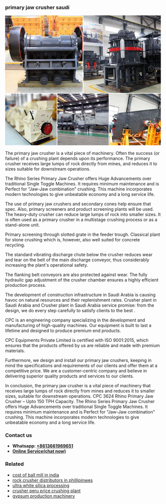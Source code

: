 <h3>primary jaw crusher saudi</h3><img src='1706773521.jpg' alt=''><p>The primary jaw crusher is a vital piece of machinery. Often the success (or failure) of a crushing plant depends upon its performance. The primary crusher receives large lumps of rock directly from mines, and reduces it to sizes suitable for downstream operations.</p><p>The Rhino Series Primary Jaw Crusher offers Huge Advancements over traditional Single Toggle Machines. It requires minimum maintenance and is Perfect for “Jaw-Jaw combination” crushing. This machine incorporates modern technologies to give unbeatable economy and a long service life.</p><p>The use of primary jaw crushers and secondary cones help ensure that spec. Also, primary screeners and product screening plants will be used. The heavy-duty crusher can reduce large lumps of rock into smaller sizes. It is often used as a primary crusher in a multistage crushing process or as a stand-alone unit.</p><p>Primary screening through slotted grate in the feeder trough. Classical plant for stone crushing which is, however, also well suited for concrete recycling.</p><p>The standard vibrating discharge chute below the crusher reduces wear and tear on the belt of the main discharge conveyor, thus considerably increasing the plant's operational safety.</p><p>The flanking belt conveyors are also protected against wear. The fully hydraulic gap adjustment of the crusher chamber ensures a highly efficient production process.</p><p>The development of construction infrastructure in Saudi Arabia is causing havoc on natural resources and their replenishment rates. Crusher plant in Saudi Arabia and Crusher plant in Saudi Arabia service promise: from the design, we do every step carefully to satisfy clients to the best .</p><p>CPC is an engineering company specializing in the development and manufacturing of high-quality machines. Our equipment is built to last a lifetime and designed to produce premium end products.</p><p>CPC Equipments Private Limited is certified with ISO 9001:2015, which ensures that the products offered by us are reliable and made with premium materials.</p><p>Furthermore, we design and install our primary jaw crushers, keeping in mind the specifications and requirements of our clients and offer them at a competitive price. We are a customer-centric company and believe in delivering superior quality products and services to our clients.</p><p>In conclusion, the primary jaw crusher is a vital piece of machinery that receives large lumps of rock directly from mines and reduces it to smaller sizes, suitable for downstream operations. CPC 3624 Rhino Primary Jaw Crusher – Upto 150 TPH Capacity. The Rhino Series Primary Jaw Crusher offers Huge Advancements over traditional Single Toggle Machines. It requires minimum maintenance and is Perfect for “Jaw-Jaw combination” crushing. This machine incorporates modern technologies to give unbeatable economy and a long service life.</p><h3>Contact us</h3><ul><li><strong>Whatsapp:&nbsp;<a href="https://wa.me/8613661969651">+8613661969651</a></strong></li><li><a href="https://swt.shibang-china.com/?git&amp;zhl&amp;primary jaw crusher saudi"><strong>Online Service(chat now)</strong></a></li></ul><h3>Related</h3><ul><li><a href='cost of ball mill in india.md'>cost of ball mill in india</a></li><li><a href='rock crusher distributors in phillipinwes.md'>rock crusher distributors in phillipinwes</a></li><li><a href='ultra white silica processing.md'>ultra white silica processing</a></li><li><a href='crusher peru price crushing plant.md'>crusher peru price crushing plant</a></li><li><a href='gypsum production machinery.md'>gypsum production machinery</a></li></ul>
